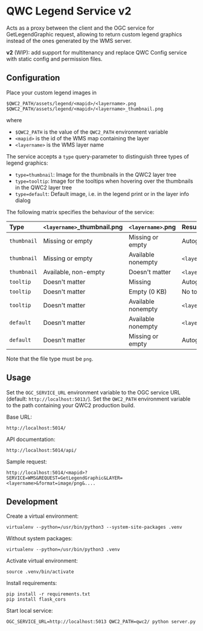 QWC Legend Service v2
=====================

Acts as a proxy between the client and the OGC service for GetLegendGraphic request,
allowing to return custom legend graphics instead of the ones generated by the WMS server.

**v2** (WIP): add support for multitenancy and replace QWC Config service with static config and permission files.


Configuration
-------------

Place your custom legend images in

    $QWC2_PATH/assets/legend/<mapid>/<layername>.png
    $QWC2_PATH/assets/legend/<mapid>/<layername>_thumbnail.png

where

 * `$QWC2_PATH` is the value of the `QWC2_PATH` environment variable
 * `<mapid>` is the id of the WMS map containing the layer
 * `<layername>` is the WMS layer name

The service accepts a `type` query-parameter to distinguish three types of legend graphics:

 - `type=thumbnail`: Image for the thumbnails in the QWC2 layer tree
 - `type=tooltip`: Image for the tooltips when hovering over the thumbnails in the QWC2 layer tree
 - `type=default`: Default image, i.e. in the legend print or in the layer info dialog

The following matrix specifies the behaviour of the service:

Type        | `<layername>`_thumbnail.png | `<layername>`.png  | Result
:-----------|:----------------------------|:-------------------|:--------------------
`thumbnail` | Missing or empty            | Missing or empty   | Autogenerated by WMS
`thumbnail` | Missing or empty            | Available nonempty | `<layername>`.png
`thumbnail` | Available, non-empty        | Doesn't matter     | `<layername>`_thumbnail.png
`tooltip`   | Doesn't matter              | Missing            | Autogenerated by WMS
`tooltip`   | Doesn't matter              | Empty (0 KB)       | No tooltip
`tooltip`   | Doesn't matter              | Available nonempty | `<layername>`.png
`default`   | Doesn't matter              | Available nonempty | `<layername>`.png
`default`   | Doesn't matter              | Missing or empty   | Autogenerated by WMS

Note that the file type must be `png`.


Usage
-----

Set the `OGC_SERVICE_URL` environment variable to the OGC service URL (default: `http://localhost:5013/`).
Set the `QWC2_PATH` environment variable to the path containing your QWC2 production build.


Base URL:

    http://localhost:5014/

API documentation:

    http://localhost:5014/api/

Sample request:

    http://localhost:5014/<mapid>?SERVICE=WMS&REQUEST=GetLegendGraphic&LAYER=<layername>&format=image/png&....

Development
-----------

Create a virtual environment:

    virtualenv --python=/usr/bin/python3 --system-site-packages .venv

Without system packages:

    virtualenv --python=/usr/bin/python3 .venv

Activate virtual environment:

    source .venv/bin/activate

Install requirements:

    pip install -r requirements.txt
    pip install flask_cors

Start local service:

    OGC_SERVICE_URL=http://localhost:5013 QWC2_PATH=qwc2/ python server.py
